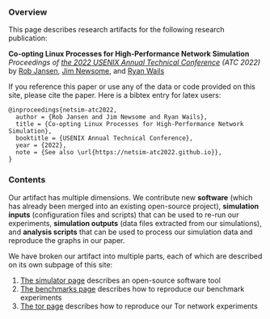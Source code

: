 ### Overview

This page describes research artifacts for the following research publication:

**Co-opting Linux Processes for High-Performance Network Simulation**  
_Proceedings of [the 2022 USENIX Annual Technical Conference](https://www.usenix.org/conference/atc22) (ATC 2022)_  
by [Rob Jansen](https://www.robgjansen.com), [Jim Newsome](https://github.com/sporksmith), and [Ryan Wails](https://ryanwails.com/)  
<!--\[[Conference version](https://www.robgjansen.com/publications/netsim-atc2022.pdf)\]-->

If you reference this paper or use any of the data or code provided on this
site, please cite the paper. Here is a bibtex entry for latex users:

```
@inproceedings{netsim-atc2022,
  author = {Rob Jansen and Jim Newsome and Ryan Wails},
  title = {Co-opting Linux Processes for High-Performance Network Simulation},
  booktitle = {USENIX Annual Technical Conference},
  year = {2022},
  note = {See also \url{https://netsim-atc2022.github.io}},
}
```

### Contents

Our artifact has multiple dimensions. We contribute new **software** (which has
already been merged into an existing open-source project), **simulation inputs**
(configuration files and scripts) that can be used to re-run our experiments,
**simulation outputs** (data files extracted from our simulations), and
**analysis scripts** that can be used to process our simulation data and
reproduce the graphs in our paper.

We have broken our artifact into multiple parts, each of which are described
on its own subpage of this site:

  1. [The simulator page](/simulator) describes an open-source software tool
  2. [The benchmarks page](/benchmarks) describes how to reproduce our benchmark experiments
  3. [The tor page](/tor) describes how to reproduce our Tor network experiments
